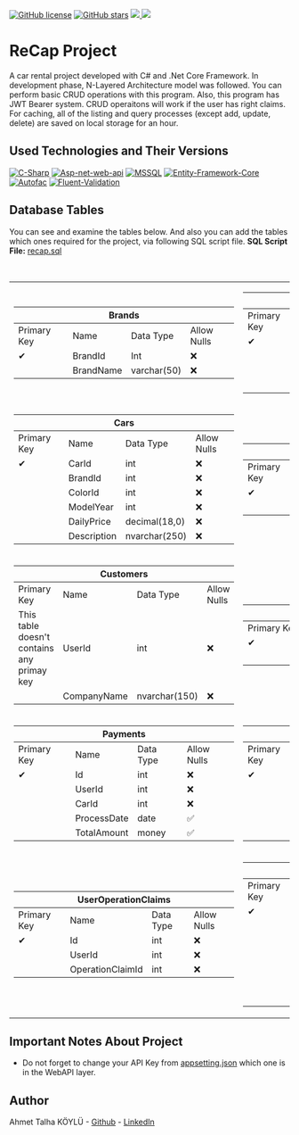 [![GitHub license](https://img.shields.io/github/license/talhakoylu/ReCapProject?style=for-the-badge)](https://github.com/talhakoylu/ReCapProject/blob/master/LICENSE)
[![GitHub stars](https://img.shields.io/github/stars/talhakoylu/ReCapProject?style=for-the-badge)](https://github.com/talhakoylu/ReCapProject/stargazers)
<a href="https://www.linkedin.com/in/talhakoylu/">
    <img src="https://img.shields.io/badge/linkedin-%230077B5.svg?&style=for-the-badge&logo=linkedin&logoColor=white" />
</a>
<a href="https://www.twitter.com/talhakoylu/">
    <img src="https://img.shields.io/badge/Twitter-1DA1F2?style=for-the-badge&logo=twitter&logoColor=white" />
</a>

# ReCap Project
A car rental project developed with C# and .Net Core Framework. In development phase, N-Layered Architecture model was followed.
You can perform basic CRUD operations with this program. Also, this program has JWT Bearer system. 
CRUD operaitons will work if the user has right claims. For caching, all of the listing and query processes (except add, update, delete) are 
saved on local storage for an hour.

## Used Technologies and Their Versions
[![C-Sharp](https://img.shields.io/badge/C%23-239120?style=for-the-badge&logo=c-sharp&logoColor=white)](https://docs.microsoft.com/en-us/dotnet/csharp/)
[![Asp-net-web-api](https://img.shields.io/badge/ASP.NET%20Web%20API-5C2D91?style=for-the-badge&logo=.net&logoColor=white)](https://dotnet.microsoft.com/apps/aspnet)
[![MSSQL](https://img.shields.io/badge/MSSQL-004880?style=for-the-badge&logo=microsoft-sql-server&logoColor=white)](https://www.microsoft.com/en-us/sql-server/sql-server-2019?rtc=2)
[![Entity-Framework-Core](https://img.shields.io/badge/Entity%20Framework%20Core%20v3.1.1-004880?style=for-the-badge&logo=nuget&logoColor=white)](https://docs.microsoft.com/en-us/ef/)
[![Autofac](https://img.shields.io/badge/Autofac%20v6.1-004880?style=for-the-badge&logo=nuget&logoColor=white)](https://autofac.org/)
[![Fluent-Validation](https://img.shields.io/badge/Fluent%20Validation%20v9.5.1-004880?style=for-the-badge&logo=nuget&logoColor=white)](https://fluentvalidation.net/)

## Database Tables
You can see and examine the tables below.
And also you can add the tables which ones required for the project, via following SQL script file.
<b>SQL Script File:</b> <a href="https://github.com/talhakoylu/ReCapProject/blob/master/recap.sql">recap.sql</a>
<table>
<tbody>
    </br>
  <tr>
    <td>
        <table>
            <thead>
              <tr>
                <th class="tg-baqh" colspan="4"><span style="font-weight:bold">Brands</span></th>
              </tr>
            </thead>
            <tbody>
              <tr>
                <td>Primary Key</td>
                <td>Name</td>
                <td>Data Type</td>
                <td>Allow Nulls</td>
              </tr>
              <tr>
                <td class="tg-0lax">✔</td>
                <td class="tg-0pky">BrandId</td>
                <td class="tg-0pky">Int</td>
                <td class="tg-0lax">❌</td>
              </tr>
              <tr>
                <td class="tg-0lax"></td>
                <td class="tg-0pky">BrandName</td>
                <td class="tg-0pky">varchar(50)</td>
                <td class="tg-0lax">❌</td>
              </tr>
            </tbody>
         </table>
    </td>
    <td>
       <table>
        <thead>
          <tr>
            <th class="tg-baqh" colspan="4"><span style="font-weight:bold">CarImages</span></th>
          </tr>
        </thead>
        <tbody>
          <tr>
            <td class="tg-1wig">Primary Key</td>
            <td class="tg-fymr">Name</td>
            <td class="tg-fymr">Data Type</td>
            <td class="tg-1wig">Allow Nulls</td>
          </tr>
          <tr>
            <td class="tg-0lax">✔</td>
            <td class="tg-0pky">Id</td>
            <td class="tg-0pky">Int</td>
            <td class="tg-0lax">❌</td>
          </tr>
          <tr>
            <td class="tg-0lax"></td>
            <td class="tg-0pky">CarId</td>
            <td class="tg-0pky">Int</td>
            <td class="tg-0lax">❌</td>
          </tr>
          <tr>
            <td class="tg-0lax"></td>
            <td class="tg-0lax">ImagePath</td>
            <td class="tg-0lax">varchar(MAX)</td>
            <td class="tg-0lax">✅</td>
          </tr>
          <tr>
            <td class="tg-0lax"></td>
            <td class="tg-0lax">Date</td>
            <td class="tg-0lax">datetime</td>
            <td class="tg-0lax">❌</td>
          </tr>
        </tbody>
       </table>
    </td>
  </tr>
  <tr>
    <td>
        <table>
            <thead>
              <tr>
                <th class="tg-baqh" colspan="4"><span style="font-weight:bold">Cars</span></th>
              </tr>
            </thead>
            <tbody>
              <tr>
                <td class="tg-1wig">Primary Key</td>
                <td class="tg-fymr">Name</td>
                <td class="tg-fymr">Data Type</td>
                <td class="tg-1wig">Allow Nulls</td>
              </tr>
              <tr>
                <td class="tg-0lax">✔</td>
                <td class="tg-0pky">CarId</td>
                <td class="tg-0pky">int</td>
                <td class="tg-0lax">❌</td>
              </tr>
              <tr>
                <td class="tg-0lax"></td>
                <td class="tg-0pky">BrandId</td>
                <td class="tg-0pky">int</td>
                <td class="tg-0lax">❌</td>
              </tr>
              <tr>
                <td class="tg-0lax"></td>
                <td class="tg-0lax">ColorId</td>
                <td class="tg-0lax">int</td>
                <td class="tg-0lax">❌</td>
              </tr>
              <tr>
                <td class="tg-0lax"></td>
                <td class="tg-0lax">ModelYear</td>
                <td class="tg-0lax">int</td>
                <td class="tg-0lax">❌</td>
              </tr>
              <tr>
                <td class="tg-0lax"></td>
                <td class="tg-0lax">DailyPrice</td>
                <td class="tg-0lax">decimal(18,0)</td>
                <td class="tg-0lax">❌</td>
              </tr>
              <tr>
                <td class="tg-0lax"></td>
                <td class="tg-0lax">Description</td>
                <td class="tg-0lax">nvarchar(250)</td>
                <td class="tg-0lax">❌</td>
              </tr>
            </tbody>
         </table>
    </td>
    <td>
    <table>
        <thead>
          <tr>
            <th colspan="4">Colors</th>
          </tr>
        </thead>
        <tbody>
          <tr>
            <td>Primary Key</td>
            <td>Name</td>
            <td>Data Type</td>
            <td>Allow Nulls</td>
          </tr>
          <tr>
            <td>✔</td>
            <td>ColorId</td>
            <td>int</td>
            <td>❌</td>
          </tr>
          <tr>
            <td></td>
            <td>ColorName</td>
            <td>int</td>
            <td>❌</td>
          </tr>
        </tbody>
     </table>
    </td>
  </tr>
  <tr>
    <td>
        <table>
            <thead>
              <tr>
                <th colspan="4">Customers</th>
              </tr>
            </thead>
            <tbody>
              <tr>
                <td>Primary Key</td>
                <td>Name</td>
                <td>Data Type</td>
                <td>Allow Nulls</td>
              </tr>
              <tr>
                <td>This table doesn't<br>contains any primay<br>key</td>
                <td>UserId</td>
                <td>int</td>
                <td>❌</td>
              </tr>
              <tr>
                <td></td>
                <td>CompanyName</td>
                <td>nvarchar(150)</td>
                <td>❌</td>
              </tr>
            </tbody>
        </table>
    </td>
    <td>
        <table>
            <thead>
              <tr>
                <th colspan="4">OperationsClaims</th>
              </tr>
            </thead>
            <tbody>
              <tr>
                <td>Primary Key</td>
                <td>Name</td>
                <td>Data Type</td>
                <td>Allow Nulls</td>
              </tr>
              <tr>
                <td>✔</td>
                <td>Id</td>
                <td>int</td>
                <td>❌</td>
              </tr>
              <tr>
                <td></td>
                <td>Name</td>
                <td>varchar(150)</td>
                <td>❌</td>
              </tr>
            </tbody>
         </table>
    </td>
  </tr>
  <tr>
    <td>
        <table>
            <thead>
              <tr>
                <th colspan="4">Payments</th>
              </tr>
            </thead>
            <tbody>
              <tr>
                <td>Primary Key</td>
                <td>Name</td>
                <td>Data Type</td>
                <td>Allow Nulls</td>
              </tr>
              <tr>
                <td>✔</td>
                <td>Id</td>
                <td>int</td>
                <td>❌</td>
              </tr>
              <tr>
                <td></td>
                <td>UserId</td>
                <td>int</td>
                <td>❌</td>
              </tr>
              <tr>
                <td></td>
                <td>CarId</td>
                <td>int</td>
                <td>❌</td>
              </tr>
              <tr>
                <td></td>
                <td>ProcessDate</td>
                <td>date</td>
                <td>✅</td>
              </tr>
              <tr>
                <td></td>
                <td>TotalAmount</td>
                <td>money</td>
                <td>✅</td>
              </tr>
            </tbody>
        </table>
    </td>
    <td>
        <table>
            <thead>
              <tr>
                <th colspan="4">Rentals</th>
              </tr>
            </thead>
            <tbody>
              <tr>
                <td>Primary Key</td>
                <td>Name</td>
                <td>Data Type</td>
                <td>Allow Nulls</td>
              </tr>
              <tr>
                <td>✔</td>
                <td>Id</td>
                <td>int</td>
                <td>❌</td>
              </tr>
              <tr>
                <td></td>
                <td>CarId</td>
                <td>int</td>
                <td>❌</td>
              </tr>
              <tr>
                <td></td>
                <td>CustomerId</td>
                <td>int</td>
                <td>❌</td>
              </tr>
              <tr>
                <td></td>
                <td>RentDate</td>
                <td>datetime</td>
                <td>❌</td>
              </tr>
              <tr>
                <td></td>
                <td>ReturnDate</td>
                <td>datetime</td>
                <td>✅</td>
              </tr>
            </tbody>
        </table>
    </td>
  </tr>
  <tr>
    <td>
        <table>
            <thead>
              <tr>
                <th colspan="4">UserOperationClaims</th>
              </tr>
            </thead>
            <tbody>
              <tr>
                <td>Primary Key</td>
                <td>Name</td>
                <td>Data Type</td>
                <td>Allow Nulls</td>
              </tr>
              <tr>
                <td>✔</td>
                <td>Id</td>
                <td>int</td>
                <td>❌</td>
              </tr>
              <tr>
                <td></td>
                <td>UserId</td>
                <td>int</td>
                <td>❌</td>
              </tr>
              <tr>
                <td></td>
                <td>OperationClaimId</td>
                <td>int</td>
                <td>❌</td>
              </tr>
            </tbody>
         </table>
    </td>
    <td>
        <table>
            <thead>
              <tr>
                <th colspan="4">Users</th>
              </tr>
            </thead>
            <tbody>
              <tr>
                <td>Primary Key</td>
                <td>Name</td>
                <td>Data Type</td>
                <td>Allow Nulls</td>
              </tr>
              <tr>
                <td>✔</td>
                <td>Id</td>
                <td>int</td>
                <td>❌</td>
              </tr>
              <tr>
                <td></td>
                <td>FirstName</td>
                <td>varchar(50)</td>
                <td>❌</td>
              </tr>
              <tr>
                <td></td>
                <td>LastName</td>
                <td>varchar(50)</td>
                <td>❌</td>
              </tr>
              <tr>
                <td></td>
                <td>Email</td>
                <td>varchar(150)</td>
                <td>❌</td>
              </tr>
              <tr>
                <td></td>
                <td>PasswordHash</td>
                <td>varbinary(500)</td>
                <td>❌</td>
              </tr>
              <tr>
                <td></td>
                <td>PasswordSalt</td>
                <td>varbinary(500)</td>
                <td>❌</td>
              </tr>
              <tr>
                <td></td>
                <td>Status</td>
                <td>bit</td>
                <td>❌</td>
              </tr>
            </tbody>
         </table>
    </td>
  </tr>
</tbody>
</table>

## Important Notes About Project
- Do not forget to change your API Key from <a href="https://github.com/talhakoylu/ReCapProject/blob/master/ReCapProject/WebAPI/appsettings.json">appsetting.json</a> which one is in the WebAPI layer.

## Author
Ahmet Talha KÖYLÜ - <a href="https://github.com/talhakoylu/">Github</a> - <a href="https://linkedin.com/in/talhakoylu">LinkedIn</a>
